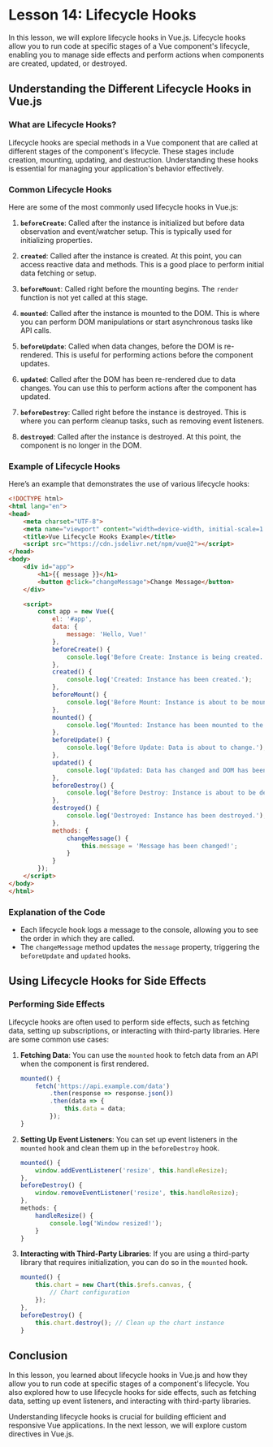 # Lesson 14: Lifecycle Hooks

In this lesson, we will explore lifecycle hooks in Vue.js. Lifecycle hooks allow you to run code at specific stages of a Vue component's lifecycle, enabling you to manage side effects and perform actions when components are created, updated, or destroyed.

## Understanding the Different Lifecycle Hooks in Vue.js

### What are Lifecycle Hooks?

Lifecycle hooks are special methods in a Vue component that are called at different stages of the component's lifecycle. These stages include creation, mounting, updating, and destruction. Understanding these hooks is essential for managing your application's behavior effectively.

### Common Lifecycle Hooks

Here are some of the most commonly used lifecycle hooks in Vue.js:

1. **`beforeCreate`**: Called after the instance is initialized but before data observation and event/watcher setup. This is typically used for initializing properties.

2. **`created`**: Called after the instance is created. At this point, you can access reactive data and methods. This is a good place to perform initial data fetching or setup.

3. **`beforeMount`**: Called right before the mounting begins. The `render` function is not yet called at this stage.

4. **`mounted`**: Called after the instance is mounted to the DOM. This is where you can perform DOM manipulations or start asynchronous tasks like API calls.

5. **`beforeUpdate`**: Called when data changes, before the DOM is re-rendered. This is useful for performing actions before the component updates.

6. **`updated`**: Called after the DOM has been re-rendered due to data changes. You can use this to perform actions after the component has updated.

7. **`beforeDestroy`**: Called right before the instance is destroyed. This is where you can perform cleanup tasks, such as removing event listeners.

8. **`destroyed`**: Called after the instance is destroyed. At this point, the component is no longer in the DOM.

### Example of Lifecycle Hooks

Here’s an example that demonstrates the use of various lifecycle hooks:

```html
<!DOCTYPE html>
<html lang="en">
<head>
    <meta charset="UTF-8">
    <meta name="viewport" content="width=device-width, initial-scale=1.0">
    <title>Vue Lifecycle Hooks Example</title>
    <script src="https://cdn.jsdelivr.net/npm/vue@2"></script>
</head>
<body>
    <div id="app">
        <h1>{{ message }}</h1>
        <button @click="changeMessage">Change Message</button>
    </div>

    <script>
        const app = new Vue({
            el: '#app',
            data: {
                message: 'Hello, Vue!'
            },
            beforeCreate() {
                console.log('Before Create: Instance is being created.');
            },
            created() {
                console.log('Created: Instance has been created.');
            },
            beforeMount() {
                console.log('Before Mount: Instance is about to be mounted.');
            },
            mounted() {
                console.log('Mounted: Instance has been mounted to the DOM.');
            },
            beforeUpdate() {
                console.log('Before Update: Data is about to change.');
            },
            updated() {
                console.log('Updated: Data has changed and DOM has been re-rendered.');
            },
            beforeDestroy() {
                console.log('Before Destroy: Instance is about to be destroyed.');
            },
            destroyed() {
                console.log('Destroyed: Instance has been destroyed.');
            },
            methods: {
                changeMessage() {
                    this.message = 'Message has been changed!';
                }
            }
        });
    </script>
</body>
</html>
```

### Explanation of the Code

- Each lifecycle hook logs a message to the console, allowing you to see the order in which they are called.
- The `changeMessage` method updates the `message` property, triggering the `beforeUpdate` and `updated` hooks.

## Using Lifecycle Hooks for Side Effects

### Performing Side Effects

Lifecycle hooks are often used to perform side effects, such as fetching data, setting up subscriptions, or interacting with third-party libraries. Here are some common use cases:

1. **Fetching Data**: You can use the `mounted` hook to fetch data from an API when the component is first rendered.

   ```javascript
   mounted() {
       fetch('https://api.example.com/data')
           .then(response => response.json())
           .then(data => {
               this.data = data;
           });
   }
   ```

2. **Setting Up Event Listeners**: You can set up event listeners in the `mounted` hook and clean them up in the `beforeDestroy` hook.

   ```javascript
   mounted() {
       window.addEventListener('resize', this.handleResize);
   },
   beforeDestroy() {
       window.removeEventListener('resize', this.handleResize);
   },
   methods: {
       handleResize() {
           console.log('Window resized!');
       }
   }
   ```

3. **Interacting with Third-Party Libraries**: If you are using a third-party library that requires initialization, you can do so in the `mounted` hook.

   ```javascript
   mounted() {
       this.chart = new Chart(this.$refs.canvas, {
           // Chart configuration
       });
   },
   beforeDestroy() {
       this.chart.destroy(); // Clean up the chart instance
   }
   ```

## Conclusion

In this lesson, you learned about lifecycle hooks in Vue.js and how they allow you to run code at specific stages of a component's lifecycle. You also explored how to use lifecycle hooks for side effects, such as fetching data, setting up event listeners, and interacting with third-party libraries.

Understanding lifecycle hooks is crucial for building efficient and responsive Vue applications. In the next lesson, we will explore custom directives in Vue.js.